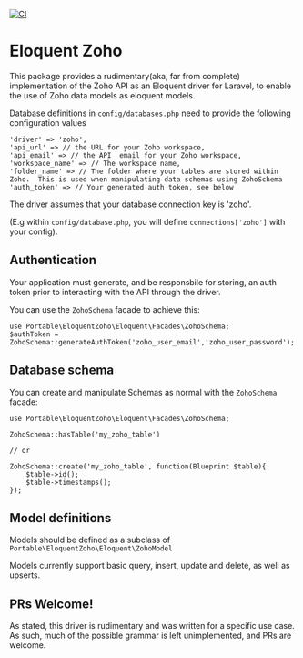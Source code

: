 [![CI](https://github.com/PortableStudios/eloquent-zoho/actions/workflows/laravel.yml/badge.svg)](https://github.com/PortableStudios/eloquent-zoho/actions/workflows/laravel.yml)

# Eloquent Zoho

This package provides a rudimentary(aka, far from complete) implementation of the Zoho API as an Eloquent driver for Laravel, to enable the use of Zoho data models as eloquent models.

Database definitions in `config/databases.php` need to provide the following configuration values

```
'driver' => 'zoho',
'api_url' => // the URL for your Zoho workspace,
'api_email' => // the API  email for your Zoho workspace,
'workspace_name' => // The workspace name,
'folder_name' => // The folder where your tables are stored within Zoho.  This is used when manipulating data schemas using ZohoSchema
'auth_token' => // Your generated auth token, see below
```

The driver assumes that your database connection key is 'zoho'.

(E.g within `config/database.php`, you will define `connections['zoho']` with your config).

## Authentication
Your application must generate, and be responsbile for storing, an auth token prior to interacting with the API through the driver.

You can use the `ZohoSchema` facade to achieve this:
```
use Portable\EloquentZoho\Eloquent\Facades\ZohoSchema;
$authToken = ZohoSchema::generateAuthToken('zoho_user_email','zoho_user_password');
```

## Database schema
You can create and manipulate Schemas as normal with the `ZohoSchema` facade:

```
use Portable\EloquentZoho\Eloquent\Facades\ZohoSchema;

ZohoSchema::hasTable('my_zoho_table')

// or

ZohoSchema::create('my_zoho_table', function(Blueprint $table){
    $table->id();
    $table->timestamps();
});
```

## Model definitions

Models should be defined as a subclass of `Portable\EloquentZoho\Eloquent\ZohoModel`

Models currently support basic query, insert, update and delete, as well as upserts.

## PRs Welcome!
As stated, this driver is rudimentary and was written for a specific use case.  As such, much of the possible grammar is left unimplemented, and PRs are welcome.